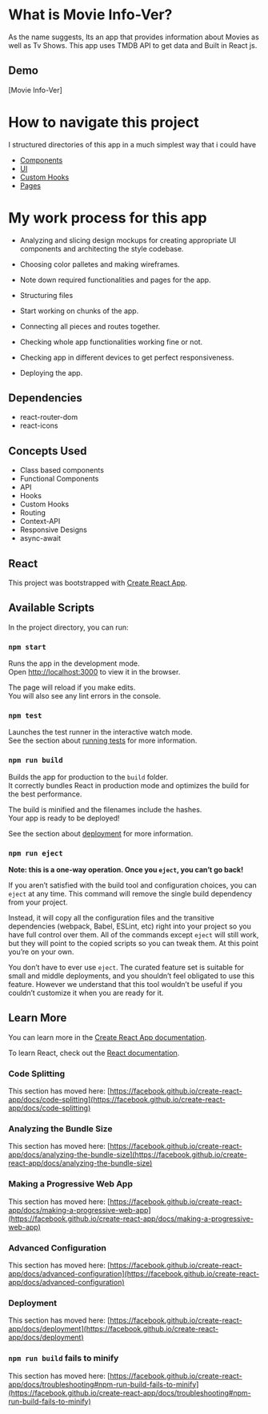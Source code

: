 # What is Movie Info-Ver?

As the name suggests, Its an app that provides information about Movies as well as Tv Shows.
This app uses TMDB API to get data and Built in React js.

## Demo

[Movie Info-Ver]


# How to navigate this project

I structured directories of this app in a much simplest way that i could have

- [Components](https://github.com/SatendraDiwakar/movier/tree/master/src/Components)
- [UI](https://github.com/SatendraDiwakar/movier/tree/master/src/Components/UI)
- [Custom Hooks](https://github.com/SatendraDiwakar/movier/tree/master/src/hooks)
- [Pages](https://github.com/SatendraDiwakar/movier/tree/master/src/Pages)

# My work process for this app

- Analyzing and slicing design mockups for creating appropriate UI components and architecting the style codebase.

- Choosing color palletes and making wireframes.

- Note down required functionalities and pages for the app.

- Structuring files

- Start working on chunks of the app.

- Connecting all pieces and routes together.

- Checking whole app functionalities working fine or not.

- Checking app in different devices to get perfect responsiveness.

- Deploying the app.

## Dependencies

- react-router-dom
- react-icons

## Concepts Used

- Class based components
- Functional Components
- API
- Hooks
- Custom Hooks
- Routing
- Context-API
- Responsive Designs
- async-await


## React

This project was bootstrapped with [Create React App](https://github.com/facebook/create-react-app).

## Available Scripts

In the project directory, you can run:

### `npm start`

Runs the app in the development mode.\
Open [http://localhost:3000](http://localhost:3000) to view it in the browser.

The page will reload if you make edits.\
You will also see any lint errors in the console.

### `npm test`

Launches the test runner in the interactive watch mode.\
See the section about [running tests](https://facebook.github.io/create-react-app/docs/running-tests) for more information.

### `npm run build`

Builds the app for production to the `build` folder.\
It correctly bundles React in production mode and optimizes the build for the best performance.

The build is minified and the filenames include the hashes.\
Your app is ready to be deployed!

See the section about [deployment](https://facebook.github.io/create-react-app/docs/deployment) for more information.

### `npm run eject`

**Note: this is a one-way operation. Once you `eject`, you can’t go back!**

If you aren’t satisfied with the build tool and configuration choices, you can `eject` at any time. This command will remove the single build dependency from your project.

Instead, it will copy all the configuration files and the transitive dependencies (webpack, Babel, ESLint, etc) right into your project so you have full control over them. All of the commands except `eject` will still work, but they will point to the copied scripts so you can tweak them. At this point you’re on your own.

You don’t have to ever use `eject`. The curated feature set is suitable for small and middle deployments, and you shouldn’t feel obligated to use this feature. However we understand that this tool wouldn’t be useful if you couldn’t customize it when you are ready for it.

## Learn More

You can learn more in the [Create React App documentation](https://facebook.github.io/create-react-app/docs/getting-started).

To learn React, check out the [React documentation](https://reactjs.org/).

### Code Splitting

This section has moved here: [https://facebook.github.io/create-react-app/docs/code-splitting](https://facebook.github.io/create-react-app/docs/code-splitting)

### Analyzing the Bundle Size

This section has moved here: [https://facebook.github.io/create-react-app/docs/analyzing-the-bundle-size](https://facebook.github.io/create-react-app/docs/analyzing-the-bundle-size)

### Making a Progressive Web App

This section has moved here: [https://facebook.github.io/create-react-app/docs/making-a-progressive-web-app](https://facebook.github.io/create-react-app/docs/making-a-progressive-web-app)

### Advanced Configuration

This section has moved here: [https://facebook.github.io/create-react-app/docs/advanced-configuration](https://facebook.github.io/create-react-app/docs/advanced-configuration)

### Deployment

This section has moved here: [https://facebook.github.io/create-react-app/docs/deployment](https://facebook.github.io/create-react-app/docs/deployment)

### `npm run build` fails to minify

This section has moved here: [https://facebook.github.io/create-react-app/docs/troubleshooting#npm-run-build-fails-to-minify](https://facebook.github.io/create-react-app/docs/troubleshooting#npm-run-build-fails-to-minify)
